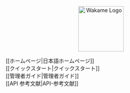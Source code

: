 <div align="center">
<img src="/axsh/wakame-vdc/wiki/images/wakame-logo.png" alt="Wakame Logo" width="120" height="120" />
</div>
  
[[ホームページ|日本語ホームページ]]   
[[クイックスタート|クイックスタート]]   
[[管理者ガイド|管理者ガイド]]   
[[API 参考文献|API-参考文献]]   
